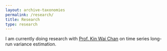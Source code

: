 ```yaml
---
layout: archive-taxonomies
permalink: /research/
title: Research
type: research
---
```


I am currently doing research with [Prof. Kin Wai Chan](https://sites.google.com/site/kwchankeith/home?authuser=0) on time series long-run variance estimation.
